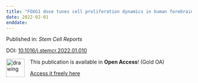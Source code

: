 ```yaml
---
title: "FOXG1 dose tunes cell proliferation dynamics in human forebrain progenitor cells"
date: 2022-02-01
enddate:
---
```


Published in: *Stem Cell Reports*

DOI: [10.1016/j.stemcr.2022.01.010](https://doi.org/10.1016/j.stemcr.2022.01.010)

<img src="https://upload.wikimedia.org/wikipedia/commons/thumb/7/77/Open_Access_logo_PLoS_transparent.svg/800px-Open_Access_logo_PLoS_transparent.svg.png" alt="drawing" width="50" align="left"/> &nbsp;&nbsp;&nbsp;This publication is available in **Open Access**! (Gold OA)

&nbsp;&nbsp;&nbsp;<a href="http://www.cell.com/article/S2213671122000546/pdf">Access it freely here</a>

